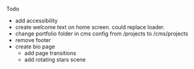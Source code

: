 Todo

- add accessibility
- create welcome text on home screen. could replace loader.
- change portfolio folder in cms config from /projects to /cms/projects
- remove footer
- create bio page
  - add page transitions
  - add rotating stars scene
